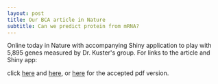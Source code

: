```yaml
---
layout: post
title: Our BCA article in Nature
subtitle: Can we predict protein from mRNA?
---
```


Online today in Nature with accompanying Shiny application to play with 5,895 genes measured by Dr. Kuster's group. For links to the article and Shiny app:

click [here](http://rdcu.be/uvBy) and [here](https://dakep.shinyapps.io/central-dogma/), or [here](https://gcohenfr.github.io/pdfs/Manuscript_Fortelny_2016-03-03740B.pdf) for the accepted pdf version.
